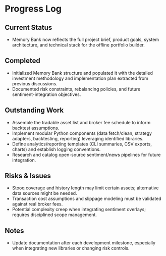 # Progress Log

## Current Status
- Memory Bank now reflects the full project brief, product goals, system architecture, and technical stack for the offline portfolio builder.

## Completed
- Initialized Memory Bank structure and populated it with the detailed investment methodology and implementation plan extracted from previous discussions.
- Documented risk constraints, rebalancing policies, and future sentiment-integration objectives.

## Outstanding Work
- Assemble the tradable asset list and broker fee schedule to inform backtest assumptions.
- Implement modular Python components (data fetch/clean, strategy adapters, backtesting, reporting) leveraging identified libraries.
- Define analytics/reporting templates (CLI summaries, CSV exports, charts) and establish logging conventions.
- Research and catalog open-source sentiment/news pipelines for future integration.

## Risks & Issues
- Stooq coverage and history length may limit certain assets; alternative data sources might be needed.
- Transaction cost assumptions and slippage modeling must be validated against real broker fees.
- Potential complexity creep when integrating sentiment overlays; requires disciplined scope management.

## Notes
- Update documentation after each development milestone, especially when integrating new libraries or changing risk controls.
